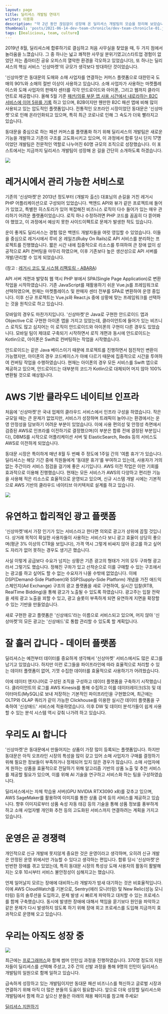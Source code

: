 ```yaml
---
layout: page
title: 딜리셔스 개발팀 연대기
writer: 이용화
description: "약 2년 동안 끊임없이 성장해 온 딜리셔스 개발팀의 모습을 정리해 보았습니다."
thumbnail: 'posts/2021-06-14-dev-team-chronicle/dev-team-chronicle-01.jpg'
tags: [Dealicious, team, culture]
---
```


2019년 8월, 딜리셔스에 합류하기로 결심하고 처음 사무실을 찾았을 때, 두 가지 점에서 놀라움을 느꼈습니다. 그 중 하나는 넓고 쾌적한 사무실 분위기였고(스타트업 경험이 없었던 저는 좁아터진 공유 오피스의 열악한 환경을 각오하고 있었습니다), 또 하나는 딜리셔스의 핵심 서비스 '신상마켓'의 규모가 생각보다 방대하단 것이었습니다.

'신상마켓'은 동대문의 도매와 소매 사업자를 연결하는 커머스 플랫폼으로 대한민국 도매의 90%와 소매의 절반 이상이 사용하고 있습니다. 소매 사업자가 사용하는 마켓플레이스와 도매 사업자의 판매자 센터를 각각 안드로이드와 아이폰, 그리고 웹까지 클라이언트로 제공합니다. 올해 5월 기준 [패션/의류 부문 앱 사용 시간에서 내로라하는 B2C 서비스에 이어 5위를 기록](http://m.mobileindex.com/report/report_view.asp?s=157) 하고 있으며, B2B이지만 웬만한 B2C 패션 앱에 비해 많이 사용되고 있는 압도적인 플랫폼입니다. 전통적인 오프라인 시장이었던 동대문은 '신상마켓'으로 인해 온라인화되고 있으며, 특히 최근 코로나로 인해 그 속도가 더욱 빨라지고 있습니다.     

동대문을 중심으로 하는 패션 커머스를 플랫폼화 하기 위해 딜리셔스의 개발팀은 새로운 기능을 개발하고 기존의 구조를 고도화시키고 있으며, 이 과정에서 합류 당시 단지 17명이었던 개발팀은 전문적인 역할로 나누어진 60명 규모의 조직으로 성장했습니다. 이 포스트에서는 지금까지 딜리셔스 개발팀이 성장해 온 길을 간단히 소개하도록 하겠습니다.  

![](/assets/image/posts/2021-06-14-dev-team-chronicle/dev-team-chronicle-01.jpg)

# 레거시에서 관리 가능한 서비스로
기존의 '신상마켓'은 2013년 정도부터 (개발자 출신) 대표님의 손길을 거친 레거시 PHP 어플리케이션으로 구성되어 있었습니다. 백엔드 API와 뷰가 같은 프로젝트에 들어가 있었고, 특별한 히스토리가 있어 복잡해진 비즈니스 로직이 다수 들어가 있는 매우 관리하기 어려운 플랫폼이었습니다. 로직 하나 수정하려면 PHP 코드를 꼼꼼히 다 뜯어봐야 했었고, 이 과정에서 예상치 못한 사이드이펙트로 문제가 발생한 적도 있습니다.

운이 좋게도 딜리셔스는 경험 많은 백엔드 개발자들을 여럿 영입할 수 있었습니다. 이들을 중심으로 레거시에서 루비 온 레일즈(Ruby On Rails)로 API 서비스를 분리하는 프로젝트를 진행했습니다. 짧은 시간 내에 집중적으로 리소스를 투여하여 큰 장애 없이 성공적으로 API 컨버팅을 마무리 하였으며, 이후 기존보다 높은 생산성으로 API 서버를 개발/관리할 수 있게 되었습니다.

(참고 : [레거시 코드 및 시스템 리팩토링 - ABARA](https://dealicious-inc.github.io/2021/02/15/abara.html))

API 서버 개편과 발맞춰 웹 역시 PHP 뷰에서 SPA(Single Page Application)로 변환 작업을 시작하였습니다. 기존 JavaScript를 재활용하기 쉬운 Vue.js를 프레임워크로 선택하였으며, 현재는 마켓플레이스 및 판매자 센터 전부를 SPA로 변환하여 운영 중입니다. 이후 신규 프로젝트는 Vue.js와 React.js 중에 상황에 맞는 프레임워크를 선택하는 것을 원칙으로 하고 있습니다.

모바일의 경우도 마찬가지입니다. '신상마켓'은 Java로 구현한 안드로이드 앱과 Objective C로 구현한 아이폰 앱을 가지고 있었는데, 클라이언트에 들어가 있는 비즈니스 로직도 많고 심지어는 이 로직이 안드로이드와 아이폰의 구현이 다른 경우도 있었습니다. 모바일 팀이 제대로 구축되기 시작하면서 로직 개편과 동시에 안드로이드는 Kotlin으로, 아이폰은 Swift로 컨버팅하는 작업을 시작했습니다.

안드로이드는 같은 Java 베이스이기 때문에 프로젝트를 진행하면서 점진적인 변환이 가능했지만, 아이폰의 경우 코드베이스가 아예 다르기 때문에 집중적으로 시간을 투여하여 컨버팅 작업을 수행하였습니다. 현재는 아이폰의 경우 모든 서비스를 Swift 앱으로 제공하고 있으며, 안드로이드는 대부분의 코드가 Kotlin으로 대체되어 머지 않아 100% 변환될 것으로 예상됩니다.

# AWS 기반 클라우드 네이티브 인프라
처음에 '신상마켓'은 국내 업체의 클라우드 서비스에서 인프라 구성을 하였습니다. 작은 규모일 때는 큰 문제가 없었지만, 서비스가 성장하며 트래픽이 늘어나는 환경에서는 운영 안정성을 담보하기 어려운 부분이 있었습니다. 이에 사용 편의성 및 안정성 측면에서 검증된 AWS로 인프라를 이전하기로 결정했으며(이 부분은 합류 전에 결정된 부분입니다), DBMS를 시작으로 어플리케이션 서버 및 ElasticSearch, Redis 등의 서비스도 AWS로 이전하게 되었습니다.

동대문 시장은 특이하게 매년 8월 두 번째 주 정도에 1주일 간의 '여름 휴가'가 있습니다. 딜리셔스는 해당 기간 중에 직원들에게 '동대문 휴가'를 부여하고 있는데, 사용자가 거의 없는 주간이라 서비스 점검을 걸기에 좋은 시기입니다. AWS 이전 작업은 이런 기회를 효과적으로 이용해 진행했습니다. 현재는 모든 서비스가 AWS의 다양하고 편리한 기능을 사용해 적은 리소스로 효율적으로 운영되고 있으며, 신규 시스템 개발 시에는 기본적으로 AWS 기반의 클라우드 네이티브 아키텍처로 설계를 하고 있습니다.     

![](/assets/image/posts/2021-06-14-dev-team-chronicle/dev-team-chronicle-03.jpg)

# 유연하고 합리적인 광고 플랫폼
'신상마켓'에서 가장 인기가 있는 서비스라고 한다면 의외로 광고가 상위에 꼽힐 것입니다. 상거래 목적이 확실한 사용자들이 사용하는 서비스다 보니 광고 효율이 상당히 좋으며(평균 3% 이상의 CTR을 보입니다), 가격 역시 그렇게 비싸지 않아 광고를 하고 싶어도 자리가 없어 못하는 경우도 생기곤 했습니다.

사실 이렇게 공급보다 수요가 넘치는 상황은 기존 광고의 형태가 거의 모두 구좌형 광고라서 그렇기도 했습니다. 정해진 구좌가 있고 선착순으로 이를 구매할 수 있는 구조에서는 광고를 하고 싶어도 할 수 없는 수요자가 나올 수밖에 없었습니다. 이에 DSP(Demand-Side Platfoem)와 SSP(Supply-Side Platform) 개념을 가진 애드익스체인지(Ad Exchange) 구조의 광고 플랫폼을 새로 구현하여, 실시간 입찰(RTB, RealTime Bidding)을 통해 광고가 노출될 수 있도록 하였습니다. 광고주는 입찰 전략을 세워 광고 노출을 꾀할 수 있고, 광고 슬롯이 부족하게 되면 유연하게 지면을 확장할 수 있는 기반을 만들었습니다.

새로 구현한 광고 플랫폼은 '신상애드'라는 이름으로 서비스되고 있으며, 머지 않아 '신상마켓'의 모든 광고는 '신상애드'로 통합 관리할 수 있도록 할 계획입니다.

# 잘 흘러 갑니다 - 데이터 플랫폼
딜리셔스는 예전부터 데이터를 중요하게 생각해서 '신상마켓' 서비스에서도 많은 로그를 남기고 있었습니다. 하지만 이런 로그들을 파이프라인에 따라 효율적으로 처리할 수 있는 데이터 플랫폼이 없어, 기껏 수집한 데이터를 효율적으로 사용하기가 어려웠습니다.

이에 데이터 엔지니어로 구성된 조직을 구성하고 데이터 플랫폼을 구축하기 시작했습니다. 클라이언트의 로그를 AWS Kinesis를 통해 수집하고 이를 데이터레이크(S3) 및 데이터마트(MySQL)로 보내 저장하는 기본적인 파이프라인을 구현했으며, 최근에는 OLTP와 OLAP 쿼리가 같이 가능한 Clickhouse를 이용한 실시간 데이터 플랫폼을 구축하여 '신상애드' 서비스에 적용하였습니다. 이후 DW 및 데이터 분석가들이 쉽게 사용할 수 있는 분석 시스템 역시 갖춰 나가려 하고 있습니다.

# 우리도 AI 합니다
'신상마켓'은 동대문에서 만들어지는 상품이 가장 많이 등록되는 플랫폼입니다. 하지만 동대문은 아직 오프라인 시장의 특성을 많이 갖고 있어 소매 사업자가 구매를 결정하기 위해 필요한 정보들이 부족하거나 정제되어 있지 않은 경우가 많습니다. 소매 사업자에게 원하는 상품을 효율적으로 전달하기 위해 알고리즘 기반의 상품 노출 및 추천 서비스를 제공할 필요가 있으며, 이를 위해 AI 기술을 연구하고 서비스화 하는 팀을 구성하였습니다.

딜리셔스에서는 자체 학습용 서버(GPU NVIDIA RTX3090 x8)를 갖추고 있으며, AWS SageMaker를 활용하여 이미지를 통한 상품 검색 등의 서비스를 제공하고 있습니다. 향후 이미지로부터 상품 속성 자동 태깅 등의 기술을 통해 상품 정보를 풍부하게 하고 소매 사업자별 개인화 추천 등의 고도화된 서비스까지 연결하려는 계획을 가지고 있습니다.

# 운영은 곧 경쟁력
개인적으로 신규 개발에 못지않게 중요한 것은 운영이라고 생각하며, 오히려 신규 개발은 안정된 운영 위에서만 가능할 수 있다고 생각하는 편입니다. 합류 당시 '신상마켓'은 빈번한 장애를 겪고 있었는데, 특히 동대문 시장의 특성상 도매 사용자의 활동이 활발해지는 오후 10시부터 서비스 불안정성이 심해지고는 했습니다.

언제 일어날지 모르는 장애에 대비하느라 개발자가 밤새 대기하는 것은 비효율적입니다. 이에 AWS CloudWatch를 기본으로, Sentry(에러 모니터링) 및 New Relic(성능 모니터링) 등의 솔루션을 도입하고, 문제 발생 시 빠르게 파악하고 대처할 수 있는 프로세스를 함께 구축했습니다. 동시에 발생한 장애에 대해서 책임을 묻기보다 원인을 파악하고 같은 문제가 다시 발생하지 않도록 하기 위해 장애 회고 프로세스를 도입해 지금까지 효과적으로 운영해 오고 있습니다.     

# 우리는 아직도 성장 중
![](/assets/image/posts/2021-06-14-dev-team-chronicle/dev-team-chronicle-02.jpg)

최근에는 [프로그래머스](https://programmers.co.kr/)와 함께 썸머 인턴십 과정을 진행하였습니다. 370명 정도의 지원자들이 딜리셔스를 선택해 주셨고, 2주 간의 선발 과정을 통해 9명의 인턴이 딜리셔스 개발팀의 일원으로 함께 일하고 있습니다.

급속하게 성장하고 있는 개발팀이지만 동대문 패션 비즈니스를 혁신하고 글로벌 시장과 연결하기 위해 아직 더 많은 분들의 도움이 필요합니다. 앞으로 더욱 성장할 딜리셔스와 개발팀에서 함께 하고 싶으신 분들은 아래의 채용 페이지를 참고해 주세요! 

[딜리셔스 지원하기](https://www.notion.so/e8747fb16efe4f1ba7747e7f96f9d373) 

